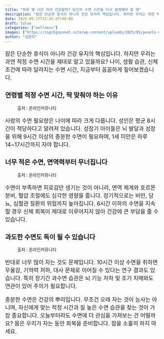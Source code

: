 ```yaml
---
title: "하루 몇 시간 자야 건강할까? 당신의 수면 시간을 다시 설계해야 할 때"
description: "잠은 단순한 휴식이 아니라 건강 유지의 핵심입니다. 하지만 우리는 과연 적정 수면 시간을 제대로 알고 있을까요? 나이, 생활 습관, 신체 조건에 따라 달라지는 수면 시간, 지금부터 꼼꼼하게 짚어보겠습니다."
date: 2025-05-17T22:45:27+09:00
draft: false
categories: ["wellness"]
images: ["https://ingihgoyonet.site/wp-content/uploads/2025/05/pexels-vanyaoboleninov-935777-1024x683.jpg", "https://ingihgoyonet.site/wp-content/uploads/2025/05/pexels-samraetom-1359554-768x1024.jpg", "https://ingihgoyonet.site/wp-content/uploads/2025/05/pexels-olly-3791136-1024x683.jpg"]
author: "김현지"
---
```


<p style="font-size:18px">잠은 단순한 휴식이 아니라 건강 유지의 핵심입니다. 하지만 우리는 과연 적정 수면 시간을 제대로 알고 있을까요? 나이, 생활 습관, 신체 조건에 따라 달라지는 수면 시간, 지금부터 꼼꼼하게 짚어보겠습니다.</p> <h2 >연령별 적정 수면 시간, 딱 맞춰야 하는 이유</h2> <figure ><img src="https://ingihgoyonet.site/wp-content/uploads/2025/05/pexels-vanyaoboleninov-935777-1024x683.jpg" alt="" style="aspect-ratio:16/9;object-fit:cover"/><figcaption >출처 : 온라인커뮤니티</figcaption></figure> <p style="font-size:18px">사람의 수면 필요량은 나이에 따라 크게 다릅니다. 성인은 평균 8시간이 적당하다고 알려져 있습니다. 성장기 아이들은 뇌 발달과 성장을 위해 9시간 이상의 충분한 수면이 필요하며, 1세 미만은 하루 14~17시간까지 자야 합니다.</p> <h2 >너무 적은 수면, 면역력부터 무너집니다</h2> <figure ><img src="https://ingihgoyonet.site/wp-content/uploads/2025/05/pexels-samraetom-1359554-768x1024.jpg" alt="" style="aspect-ratio:16/9;object-fit:cover"/><figcaption >출처 : 온라인커뮤니티</figcaption></figure> <p style="font-size:18px">수면이 부족하면 피로감만 생기는 것이 아니라, 면역 체계와 호르몬 분비, 혈압 조절에도 심각한 영향을 줍니다. 장기적으로는 비만, 당뇨, 심혈관 질환의 위험까지 높아집니다. 6시간 이하의 수면을 지속할 경우 신체 회복이 제대로 이루어지지 않아 건강에 큰 부담을 줄 수 있습니다.</p> <h2 >과도한 수면도 독이 될 수 있습니다</h2> <figure ><img src="https://ingihgoyonet.site/wp-content/uploads/2025/05/pexels-olly-3791136-1024x683.jpg" alt="" style="aspect-ratio:16/9;object-fit:cover"/><figcaption >출처 : 온라인커뮤니티</figcaption></figure> <p style="font-size:18px">반대로 너무 많이 자는 것도 문제입니다. 10시간 이상 수면을 취하면 우울감, 기억력 저하, 대사 문제로 이어질 수 있다는 연구 결과도 있습니다. 특히 장기간 과수면 습관은 뇌 기능 저하 및 조기 치매와도 연관이 있어 주의가 필요합니다.</p> <p style="font-size:18px">충분한 수면은 건강의 뿌리입니다. 무조건 오래 자는 것이 능사는 아니며, 자신에게 맞는 적정 시간과 질 높은 수면 습관을 찾는 것이 가장 중요합니다. 오늘부터라도 수면에 더 관심을 가져보는 건 어떨까요? 몸은 우리가 자는 동안 회복을 준비합니다. 잠을 소홀히 하지 마세요.</p>